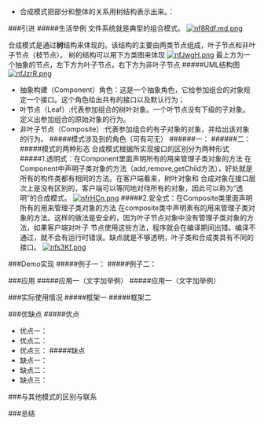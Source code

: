 - 合成模式把部分和整体的关系用树结构表示出来。：

###引进
#####生活举例
文件系统就是典型的组合模式。
[![nf8Rdf.md.png](https://s2.ax1x.com/2019/09/16/nf8Rdf.md.png)](https://imgchr.com/i/nf8Rdf)

合成模式是通过**树**结构来体现的。该结构的主要由两类节点组成，叶子节点和非叶子节点（枝节点）。
树的结构可以用下方类图来体现
[![nfJwgH.png](https://s2.ax1x.com/2019/09/16/nfJwgH.png)](https://imgchr.com/i/nfJwgH)
最上方为一个抽象的节点，左下方为叶子节点，右下方为非叶子节点
#####UML结构图
[![nfJzrR.png](https://s2.ax1x.com/2019/09/16/nfJzrR.png)](https://imgchr.com/i/nfJzrR)
- 抽象构建（Component）角色：这是一个抽象角色，它给参加组合的对象规定一个接口。这个角色给出共有的接口以及默认行为；
- 叶节点（Leaf）:代表参加组合的树叶对象。一个叶节点没有下级的子对象。定义出参加组合的原始对象的行为。
- 非叶子节点（Composite）:代表参加组合的有子对象的对象，并给出该对象的行为。
#####模式涉及到的角色（可有可无）
######一：
######二：
#####模式的两种形态
合成模式根据所实现接口的区别分为两种形式
#####1.透明式：在Component里面声明所有的用来管理子类对象的方法
在Component中声明子类对象的方法（add,remove,getChild方法），好处就是所有的构件类都有相同的方法。在客户端看来，树叶对象和
合成对象在接口层次上是没有区别的，客户端可以等同地对待所有的对象，因此可以称为“透明”的合成模式。
[![nfrHCn.png](https://s2.ax1x.com/2019/09/16/nfrHCn.png)](https://imgchr.com/i/nfrHCn)
#####2.安全式：在Composite类里面声明所有的用来管理子类对象的方法
在composite类中声明素有的用来管理子类对象的方法。这样的做法是安全的，因为叶子节点对象中没有管理子类对象的方法，如果客户端对叶子
节点使用这些方法，程序就会在编译期间出错。编译不通过，就不会有运行时错误。缺点就是不够透明，叶子类和合成类具有不同的接口。
[![nfs3Kf.png](https://s2.ax1x.com/2019/09/16/nfs3Kf.png)](https://imgchr.com/i/nfs3Kf)

###Demo实现
#####例子一：
#####例子二：

###应用
#####应用一（文字加举例）
#####应用一（文字加举例）

###实际使用情况
#####框架一
#####框架二

###优缺点
#####优点
- 优点一：
- 优点二：
- 优点三：
#####缺点
- 缺点一：
- 缺点二：
- 缺点三：

###与其他模式的区别与联系

###总结




